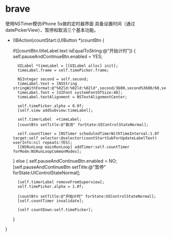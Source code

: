 # brave

使用NSTimer模仿iPhone 5s做的定时器界面
具备设置时间（通过datePickerView）、暂停和取消三个基本功能。
- (IBAction)countStart:(UIButton *)countBtn {
    
    if([countBtn.titleLabel.text isEqualToString:@"开始计时"])
    {
        self.pauseAndContinueBtn.enabled = YES;
        
        UILabel *timeLabel = [[UILabel alloc] init];
        timeLabel.frame = self.timePicker.frame;

        NSInteger second = self.second;
        timeLabel.text = [NSString stringWithFormat:@"%02ld:%02ld:%02ld",second/3600,second%3600/60,second%60];
        timeLabel.font = [UIFont systemFontOfSize:48];
        timeLabel.textAlignment = NSTextAlignmentCenter;

        self.timePicker.alpha = 0.0f;
        [self.view addSubview:timeLabel];

        self.timerLabel  =timeLabel;
        [countBtn setTitle:@"取消" forState:UIControlStateNormal];

        self.countTimer = [NSTimer scheduledTimerWithTimeInterval:1.0f target:self selector:@selector(countStartSubForUpdateLabelText) userInfo:nil repeats:YES];
        [[NSRunLoop mainRunLoop] addTimer:self.countTimer forMode:NSRunLoopCommonModes];
    }
    else
    {
        self.pauseAndContinueBtn.enabled = NO;
        [self.pauseAndContinueBtn setTitle:@"暂停" forState:UIControlStateNormal];
        
        [self.timerLabel removeFromSuperview];
        self.timePicker.alpha = 1.0f;
        
        [countBtn setTitle:@"开始计时" forState:UIControlStateNormal];
        [self.countTimer invalidate];
        
        [self countDown:self.timePicker];
    }

    
}
